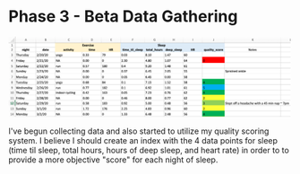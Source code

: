 # Phase 3 - Beta Data Gathering

![beta data](https://github.com/swils35/sleep/blob/Phase3_beta_data_gathering/betadata.png)

I've begun collecting data and also started to utilize my quality scoring system. I believe I should create an index with the 4 data points for sleep (time til sleep, total hours, hours of deep sleep, and heart rate) in order to to provide a more objective "score" for each night of sleep.
